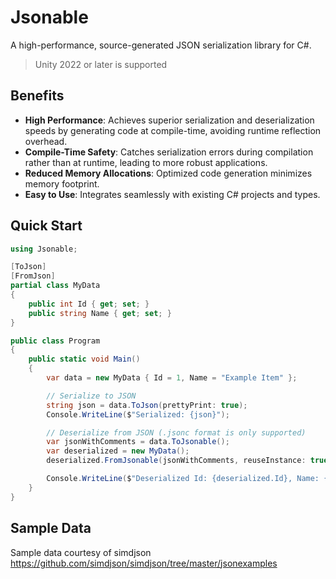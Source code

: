 # Jsonable

A high-performance, source-generated JSON serialization library for C#.

> Unity 2022 or later is supported



## Benefits

- **High Performance**: Achieves superior serialization and deserialization speeds by generating code at compile-time, avoiding runtime reflection overhead.
- **Compile-Time Safety**: Catches serialization errors during compilation rather than at runtime, leading to more robust applications.
- **Reduced Memory Allocations**: Optimized code generation minimizes memory footprint.
- **Easy to Use**: Integrates seamlessly with existing C# projects and types.



## Quick Start

```csharp
using Jsonable;

[ToJson]
[FromJson]
partial class MyData
{
    public int Id { get; set; }
    public string Name { get; set; }
}

public class Program
{
    public static void Main()
    {
        var data = new MyData { Id = 1, Name = "Example Item" };

        // Serialize to JSON
        string json = data.ToJson(prettyPrint: true);
        Console.WriteLine($"Serialized: {json}");

        // Deserialize from JSON (.jsonc format is only supported)
        var jsonWithComments = data.ToJsonable();
        var deserialized = new MyData();
        deserialized.FromJsonable(jsonWithComments, reuseInstance: true);

        Console.WriteLine($"Deserialized Id: {deserialized.Id}, Name: {deserialized.Name}");
    }
}
```



## Sample Data

Sample data courtesy of simdjson  
https://github.com/simdjson/simdjson/tree/master/jsonexamples
